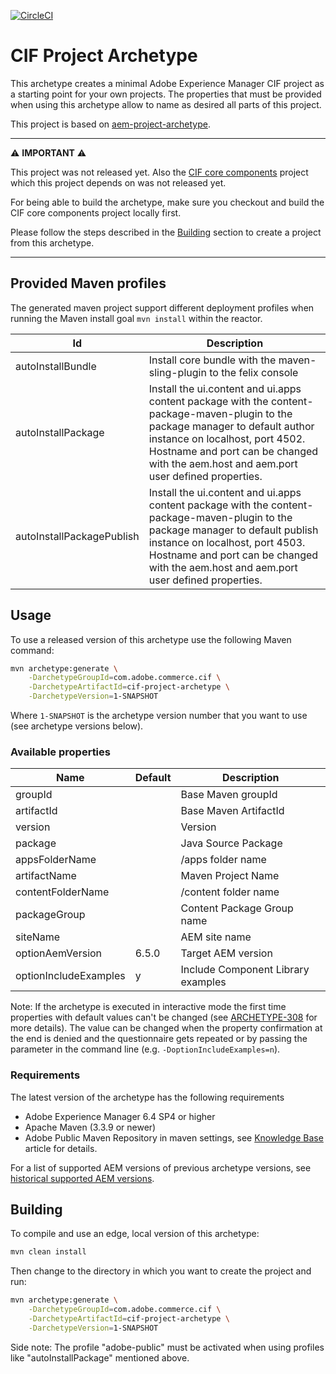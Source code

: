 [![CircleCI](https://circleci.com/gh/adobe/aem-cif-project-archetype.svg?style=svg)](https://circleci.com/gh/adobe/aem-cif-project-archetype)

# CIF Project Archetype
This archetype creates a minimal Adobe Experience Manager CIF project as a starting point for your own projects. The properties that must be provided when using this archetype allow to name as desired all parts of this project.

This project is based on [aem-project-archetype](https://github.com/adobe/aem-project-archetype).


---
⚠️ **IMPORTANT** ⚠️

This project was not released yet. Also the [CIF core components](https://github.com/adobe/aem-core-cif-components) project which this project depends on was not released yet. 

For being able to build the archetype, make sure you checkout and build the CIF core components project locally first.

Please follow the steps described in the [Building](#building) section to create a project from this archetype.

---


## Provided Maven profiles
The generated maven project support different deployment profiles when running the Maven install goal `mvn install` within the reactor.

Id                        | Description
--------------------------|------------------------------
autoInstallBundle         | Install core bundle with the maven-sling-plugin to the felix console
autoInstallPackage        | Install the ui.content and ui.apps content package with the content-package-maven-plugin to the package manager to default author instance on localhost, port 4502. Hostname and port can be changed with the aem.host and aem.port user defined properties. 
autoInstallPackagePublish | Install the ui.content and ui.apps content package with the content-package-maven-plugin to the package manager to default publish instance on localhost, port 4503. Hostname and port can be changed with the aem.host and aem.port user defined properties.

## Usage
To use a released version of this archetype use the following Maven command:
```bash
mvn archetype:generate \
    -DarchetypeGroupId=com.adobe.commerce.cif \
    -DarchetypeArtifactId=cif-project-archetype \
    -DarchetypeVersion=1-SNAPSHOT
```

Where `1-SNAPSHOT` is the archetype version number that you want to use (see archetype versions below).

### Available properties

Name                      | Default | Description
--------------------------|---------|--------------------
groupId                   |         | Base Maven groupId
artifactId                |         | Base Maven ArtifactId
version                   |         | Version
package                   |         | Java Source Package
appsFolderName            |         | /apps folder name
artifactName              |         | Maven Project Name
contentFolderName         |         | /content folder name
packageGroup              |         | Content Package Group name
siteName                  |         | AEM site name
optionAemVersion          |  6.5.0  | Target AEM version
optionIncludeExamples     |    y    | Include Component Library examples

Note: If the archetype is executed in interactive mode the first time properties with default  values can't be changed (see 
[ARCHETYPE-308](https://issues.apache.org/jira/browse/ARCHETYPE-308) for more details). The value can be  changed when the property 
confirmation at the end is denied and the questionnaire gets repeated or by passing the parameter in the command line (e.g. 
`-DoptionIncludeExamples=n`).

### Requirements
The latest version of the archetype has the following requirements

* Adobe Experience Manager 6.4 SP4 or higher
* Apache Maven (3.3.9 or newer)
* Adobe Public Maven Repository in maven settings, see [Knowledge Base](https://helpx.adobe.com/experience-manager/kb/SetUpTheAdobeMavenRepository.html) article for details.

For a list of supported AEM versions of previous archetype versions, see [historical supported AEM versions](VERSIONS.md).

## Building
To compile and use an edge, local version of this archetype:
```bash
mvn clean install
```

Then change to the directory in which you want to create the project and run:
```bash
mvn archetype:generate \
    -DarchetypeGroupId=com.adobe.commerce.cif \
    -DarchetypeArtifactId=cif-project-archetype \
    -DarchetypeVersion=1-SNAPSHOT
```
     
Side note: The profile "adobe-public" must be activated when using profiles like "autoInstallPackage" mentioned above.
